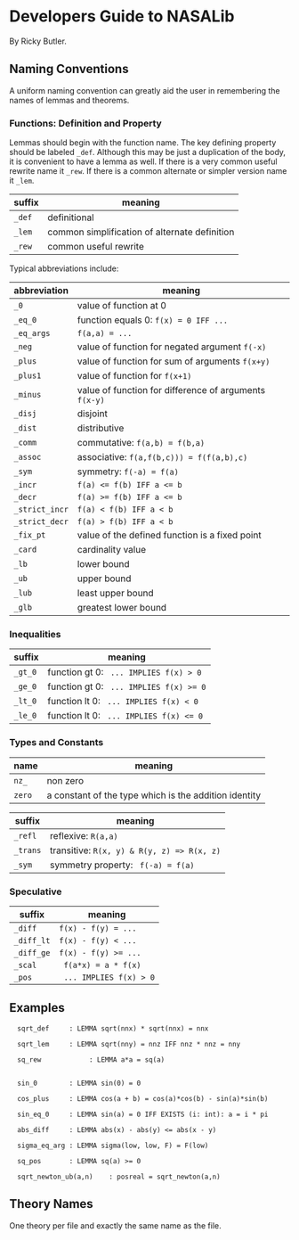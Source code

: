 # Developers Guide to NASALib

By Ricky Butler.

## Naming Conventions

A uniform naming convention can greatly aid the user in remembering the names of lemmas and theorems.

### Functions: Definition and Property

Lemmas should begin with the function name.  The key defining property
should be labeled `_def`.  Although this may be just a duplication
of the body, it is convenient to have a lemma as well.  If there is a 
very common useful rewrite name it `_rew`.  If there is a common
alternate or simpler version name it `_lem`.

| suffix   | meaning  |
| --- | --- |
| `_def`   | definitional  |
| `_lem`   | common simplification of alternate definition |
| `_rew`   | common useful rewrite |

Typical abbreviations include:

| abbreviation | meaning |
| --- | --- |
| `_0`   | value of function at 0 |
| `_eq_0` | function equals 0: `f(x) = 0 IFF ...` |
| `_eq_args` | `f(a,a) = ...` |
| `_neg` | value of function for negated argument `f(-x)` |
| `_plus` | value of function for sum of arguments `f(x+y)` |
| `_plus1` | value of function for `f(x+1)` |
| `_minus` | value of function for difference of arguments `f(x-y)` |
| `_disj`  | disjoint |
| `_dist`  | distributive |
| `_comm` | commutative: `f(a,b) = f(b,a)` |
| `_assoc` | associative: `f(a,f(b,c))) = f(f(a,b),c)` |
| `_sym` | symmetry: `f(-a) = f(a)` |
| `_incr`   | `f(a) <= f(b) IFF a <= b` | 
| `_decr`   | `f(a) >= f(b) IFF a <= b` |
| `_strict_incr`   | `f(a) < f(b) IFF a < b` |
| `_strict_decr`   | `f(a) > f(b) IFF a < b` |
| `_fix_pt`  | value of the defined function is a fixed point |
| `_card`  | cardinality value |
| `_lb`  | lower bound |
| `_ub`  | upper bound |
| `_lub`  | least upper bound |
| `_glb`  | greatest lower bound |

### Inequalities

| suffix   | meaning  |
| --- | --- |
|`_gt_0` | function gt 0: ` ... IMPLIES f(x) > 0` |
|`_ge_0` | function gt 0: ` ... IMPLIES f(x) >= 0` |
|`_lt_0` | function lt 0: ` ... IMPLIES f(x) < 0` |
|`_le_0` | function lt 0: ` ... IMPLIES f(x) <= 0` |

### Types and Constants

| name   | meaning  |
| --- | --- |
| `nz_`   | non zero |
| `zero`  | a constant of the type which is the addition identity |


| suffix   | meaning  |
| --- | --- |
| `_refl` | reflexive: `R(a,a)` |
| `_trans` | transitive: `R(x, y) & R(y, z) => R(x, z)` |
| `_sym`  | symmetry property: ` f(-a) = f(a)` |

### Speculative

| suffix   | meaning  |
| --- | --- |
| `_diff`  | `f(x) - f(y) = ...` |
| `_diff_lt`  | `f(x) - f(y) < ...` |
| `_diff_ge`  | `f(x) - f(y) >= ...` |
| `_scal`  | ` f(a*x) = a * f(x)` |
| `_pos`  | ` ... IMPLIES f(x) > 0` |

## Examples


```
  sqrt_def     : LEMMA sqrt(nnx) * sqrt(nnx) = nnx

  sqrt_lem     : LEMMA sqrt(nny) = nnz IFF nnz * nnz = nny

  sq_rew            : LEMMA a*a = sq(a) 

    
  sin_0        : LEMMA sin(0) = 0

  cos_plus     : LEMMA cos(a + b) = cos(a)*cos(b) - sin(a)*sin(b)

  sin_eq_0     : LEMMA sin(a) = 0 IFF EXISTS (i: int): a = i * pi
                     
  abs_diff     : LEMMA abs(x) - abs(y) <= abs(x - y)
      
  sigma_eq_arg : LEMMA sigma(low, low, F) = F(low)
      
  sq_pos       : LEMMA sq(a) >= 0

  sqrt_newton_ub(a,n)    : posreal = sqrt_newton(a,n)

```

## Theory Names

One theory per file and exactly the same name as the file.
